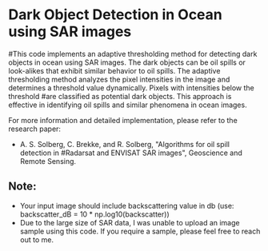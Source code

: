 # Dark Object Detection in Ocean using SAR images
#This code implements an adaptive thresholding method for detecting dark objects in ocean using SAR images. The dark objects can be oil spills or look-alikes that exhibit similar behavior to oil spills. The adaptive thresholding method analyzes the pixel intensities in the image and determines a threshold value dynamically. Pixels with intensities below the threshold #are classified as potential dark objects. This approach is effective in identifying oil spills and similar phenomena in ocean images.

For more information and detailed implementation, please refer to the research paper:
- A. S. Solberg, C. Brekke, and R. Solberg, "Algorithms for oil spill detection in #Radarsat and ENVISAT SAR images", Geoscience and Remote Sensing.

## Note: 
- Your input image should include backscattering value in db (use: backscatter_dB = 10 * np.log10(backscatter))
- Due to the large size of SAR data, I was unable to upload an image sample using this code. If you require a sample, please feel free to reach out to me.
